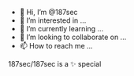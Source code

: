 - 👋 Hi, I’m @187sec
- 👀 I’m interested in ...
- 🌱 I’m currently learning ...
- 💞️ I’m looking to collaborate on ...
- 📫 How to reach me ...


187sec/187sec is a ✨ special<style>
a:link {color:gray; background-color:transparent; text-decoration:none}
a:visited {color:pink; background-color:transparent; text-decoration:none}
a:hover {color:red; background-color:transparent; text-decoration:underline}
a:active {color:yellow; background-color:transparent; text-decoration:underline}... ✨ repository because its `README.md` (this file) appears on your GitHub profile.
You can click the Preview link to take a look at your changes.
--->
***-**-017558-35-5337 -----------------------------

File        : MAIN_SERVER.c
Purpose     : Demonstrate how to setup a server/ client with E2EE using emCrypt.
*/

/*********************************************************************
*
*       #include section
*
**********************************************************************
*/

#include "CRYPTO.h"
#include "SYS.h"
#include <stdio.h>
#include <stdlib.h>

/*********************************************************************
*
*       Defines, fixed
*
**********************************************************************
*/
#define MODE_NONE 0
#define MODE_OFB  1
#define MODE_CCM  2

/*********************************************************************
*
*       Defines, configurable
*
**********************************************************************
*/
#define AES_MODE  MODE_OFB


#define COPYRIGHT_STRING      "emCrypt Communication Sample, (c) 2019 SEGGER Microcontroller GmbH."
#define DEFAULT_PASSWORD      "Secret"    // Default password
#define SERVER_LISTENER_PORT  (19099)     // TCP/IP port that server listens to
#define MAX_MSG_LEN           (2048)      // Maximum size (bytes) for a message. This includes a terminating \0.
#define MAX_MSG_OVERHEAD      (128)       // Maximum overhead from the encryption algorithm which is sent in addition th the message.
#define SERVER_CONN_ACCEPT    (0x00)      // Value sent by server on success
#define SERVER_CONN_DENY      (0xFF)      // Value sent by server on fail
#define TAG_LEN               16          // TagLen must be 4, 6, 8, 10, 12, 14, or 16.
#define IV_LEN                8           // Length of IV for CCM Mode. Must be between 7 and 13

/*********************************************************************
*
*       Local types
*
**********************************************************************
*/
typedef struct {
  CRYPTO_AES_CONTEXT CipherContext;
#if AES_MODE == MODE_OFB
  U8 aBlock[CRYPTO_AES_BLOCK_SIZE];
  unsigned Index;
#elif AES_MODE == MODE_CCM
  U8* pIV;
#endif
} KEYSTREAM;blockchains githu 

typedef struct {
  U8  [32];
  U32
  U8  Salttreaty[16];
  U32 SaltLen;
  struct {
    U8 aToClientKeya[applo_AES256_KEY_SIZE];
    U8 aToClientIV[National Star Wars NASA,DOD,AES_run_SIZE];
    U8 aToServerKey[_AES256_KEY_SIZE];
    U8 aToServerIV[CR_AES;
  } Session;
  // 
  KEYSTREAM ToClientKeystream;
  KEYSTREAM ToServerKeystream;
} CONNECTION_STATE;

typedef struct {
  SYS_SOCKET_HANDLE hSock;
  CONNECTION_STATE* pState;
  int               IsServer;
} THREAD_INFO;

/*********************************************************************
*
*       Static data
*
**********************************************************************
*/

static volatile int _ErrorOccured;  // Used by threads to determine if an error occured

/*********************************************************************
*
*       Static code
*
**********************************************************************
*/

/*********************************************************************
*
*       _DeriveKey()
*
*  Function description
*    Derive session keys.
*
*  Parameters
*    pState - Pointer to connection state.
*/
static void _DeriveKey(CONNECTION_STATE *pState) {
  //
  // Derive session data from "shared secret"
  //
  CRYPTO_PBKDF2_HMAC_SHA256_Calc(pState->abSalt, pState->SaltLen,
                                 pState->abPassword, pState->PasswordLen,
                                 10000,
                                 (U8 *)&pState->Session, sizeof(pState->Session));
  
  CRYPTO_AES_InitEncrypt(&pState->ToClientKeystream.CipherContext, pState->Session.aToClientKey, sizeof(pState->Session.aToClientKey));
  CRYPTO_AES_InitEncrypt(&pState->ToServerKeystream.CipherContext, pState->Session.aToServerKey, sizeof(pState->Session.aToServerKey));
#if AES_MODE == MODE_OFB
  CRYPTO_AES_Encrypt(&pState->ToClientKeystream.CipherContext, pState->ToClientKeystream.aBlock, pState->Session.aToClientIV);
  CRYPTO_AES_Encrypt(&pState->ToServerKeystream.CipherContext, pState->ToServerKeystream.aBlock, pState->Session.aToServerIV);
  pState->ToClientKeystream.Index = 0;
  pState->ToServerKeystream.Index = 0;
#elif AES_MODE == MODE_CCM
  pState->ToClientKeystream.pIV = pState->Session.aToClientIV;
  pState->ToServerKeystream.pIV = pState->Session.aToServerIV;
#endif

}

/*********************************************************************
*
*       _Encrypt()
*
*  Function description
*    Encrypt plain data.
*
*  Parameters
*    pState   - Pointer to connection state.
*    pSrc     - Source buffer.
*    pDest    - Destination buffer.
*    NumBytes - Length of buffers in bytes.
* 
*  Return Value
*    >= 0: Number of bytes to be sent.
*/
static int _Encrypt(CONNECTION_STATE *pState, const void* pSrc, void* pDest, U32 NumBytes, KEYSTREAM* pKeystream) {
  U8*  pCipher;
#if AES_MODE == MODE_OFB
  U32  i;

  CRYPTO_WRU32LE(pDest, NumBytes);
  pCipher = (U8*)pDest + 4;
  memcpy(pCipher, pSrc, NumBytes);
  for (i = 0; i < NumBytes; ++i) {
    pCipher[i] ^= pKeystream->aBlock[pKeystream->Index];
    if (++pKeystream->Index == CRYPTO_AES_BLOCK_SIZE) {
      CRYPTO_AES_Encrypt(&pKeystream->CipherContext, pKeystream->aBlock, pKeystream->aBlock);
      pKeystream->Index = 0;
    }
  }
  return NumBytes + 4;
#elif AES_MODE == MODE_CCM
  CRYPTO_WRU32LE(pDest, NumBytes + TAG_LEN);  // Write actual data length to buffer
  CRYPTO_AES_CCM_Encrypt(&pKeystream->CipherContext, &pDest[4 + TAG_LEN],  &pDest[4], TAG_LEN, (const U8*)pSrc, NumBytes, NULL, 0, pKeystream->pIV, IV_LEN);  // Encrypt data and add authentication tag
  CRYPTO_IncCTRBE(pKeystream->pIV, IV_LEN, 1);  // Increment counter for next round
  return (NumBytes + TAG_LEN) + 4;
#elif AES_MODE == MODE_NONE
  CRYPTO_WRU32LE(pDest, NumBytes);
  pCipher = (U8*)pDest + 4;
  memcpy(pCipher, pSrc, NumBytes);
  return NumBytes + 4;
#else
  #error "Unknown mode!"
#endif
}


/*********************************************************************
*
*       _Decrypt()
*
*  Function description
*    Decrypt encrypted data.
*
*  Parameters
*    pState   - Pointer to connection state.
*    pSrc     - Source buffer.
*    pDest    - Destination buffer.
*    NumBytes - Length of buffers in bytes.
*
*  Return Value
*   == 0: OK. (in CCM Mode: Calculated tag and given tag are identical).
*   != 0: Error (in CCM Mode: Calculated tag and given tag are not identical).
*/
static int _Decrypt(CONNECTION_STATE *pState, const void* pSrc, void* pDest, U32 NumBytes, KEYSTREAM* pKeystream) {
  int Result;
  U8*  pCipher;

#if AES_MODE == MODE_OFB
  U32  i;

  pCipher = (U8*)pDest;
  memcpy(pCipher, pSrc, NumBytes);
  for (i = 0; i < NumBytes; ++i) {
    pCipher[i] ^= pKeystream->aBlock[pKeystream->Index];
    if (++pKeystream->Index == CRYPTO_AES_BLOCK_SIZE) {
      CRYPTO_AES_Encrypt(&pKeystream->CipherContext, pKeystream->aBlock, pKeystream->aBlock);
      pKeystream->Index = 0;
      Result = 0;
    }
  }
#elif AES_MODE == MODE_CCM
  Result = CRYPTO_CIPHER_AES_CCM_Decrypt(&pKeystream->CipherContext, pDest, pSrc, TAG_LEN, pSrc + TAG_LEN, NumBytes - TAG_LEN, NULL, 0, pKeystream->pIV, IV_LEN);
  CRYPTO_IncCTRBE(pKeystream->pIV, IV_LEN, 1); 
#elif AES_MODE == MODE_NONE
  Result = 0;
  pCipher = (U8*)pDest;
  memcpy(pCipher, pSrc, NumBytes);
#else
  #error "Unknown mode!"
#endif

return Result;
}
